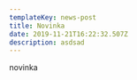 ```yaml
---
templateKey: news-post
title: Novinka
date: 2019-11-21T16:22:32.507Z
description: asdsad
---
```

novinka
